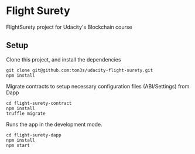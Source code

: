 # Flight Surety

FlightSurety project for Udacity's Blockchain course

## Setup

Clone this project, and install the dependencies

```
git clone git@github.com:ton3s/udacity-flight-surety.git
npm install
```

Migrate contracts to setup necessary configuration files (ABI/Settings) from Dapp

```
cd flight-surety-contract
npm install
truffle migrate
```

Runs the app in the development mode.

```
cd flight-surety-dapp
npm install
npm start
```
